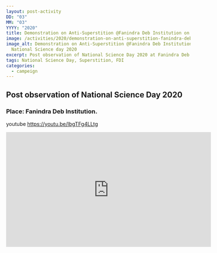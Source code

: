 ```yaml
---
layout: post-activity
DD: "03"
MM: "03"
YYYY: "2020"
title: Demonstration on Anti-Superstition @Fanindra Deb Institution on NSD2020
image: /activities/2020/demonstration-on-anti-superstition-fanindra-deb-institution-on-nsd2020/national-science-day-2020-fanindra-deb-institution.jpg
image_alt: Demonstration on Anti-Superstition @Fanindra Deb Institution on
  National Science day 2020
excerpt: Post observation of National Science Day 2020 at Fanindra Deb Institution.
tags: National Science Day, Superstition, FDI
categories:
  - campeign
---
```

## **Post observation of National Science Day 2020**

### Place: Fanindra Deb Institution.

youtube https://youtu.be/lbgTFg4LLtg

<iframe width="560" height="315" src="https://www.youtube-nocookie.com/embed/lbgTFg4LLtg" frameborder="0" allow="accelerometer; autoplay; encrypted-media; gyroscope; picture-in-picture" allowfullscreen></iframe>